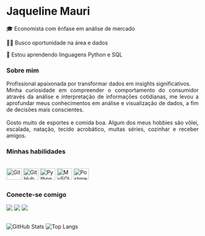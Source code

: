 # Jaqueline Mauri
🎓 Economista com ênfase em análise de mercado

👩‍💻 Busco oportunidade na área e dados

🧠 Estou aprendendo linguagens Python e SQL

### Sobre mim

<p align="justify">Profissional apaixonada por transformar dados em insights significativos.
<br>
Minha curiosidade em compreender o comportamento do consumidor através da análise e interpretação de informações cotidianas, me levou a aprofundar meus conhecimentos em análise e visualização de dados, a fim de decisões mais conscientes.
<br>
<br>
Gosto muito de esportes e comida boa. Algum dos meus hobbies são vôlei, escalada, natação, tecido acrobático, muitas séries, cozinhar e receber amigos.</p>

### Minhas habilidades
<div style="display: inline_block"><br>
  <img align="center" alt="Git" height="30" width="40" src="https://cdn.jsdelivr.net/gh/devicons/devicon/icons/git/git-plain.svg">
  <img align="center" alt="GitHub" height="30" width="40" src="https://cdn.jsdelivr.net/gh/devicons/devicon/icons/github/github-original.svg">
  <img align="center" alt="Python" height="30" width="40" src="https://cdn.jsdelivr.net/gh/devicons/devicon/icons/python/python-original.svg">
  <img align="center" alt="MySQL" height="30" width="40" src="https://cdn.jsdelivr.net/gh/devicons/devicon/icons/mysql/mysql-original-wordmark.svg">
  <img align="center" alt="PostgreSQL" height="30" width="40" src="https://cdn.jsdelivr.net/gh/devicons/devicon/icons/postgresql/postgresql-original.svg">
</div>

##

### Conecte-se comigo
<div> 
    <a href="https://www.linkedin.com/in/jaquelineemauri" target="_blank"><img src="https://img.shields.io/badge/-LinkedIn-%230077B5?style=for-the-badge&logo=linkedin&logoColor=white" target="_blank"></a>
    <a href = "mailto:jaqueline.mauri@gmail.com"><img src="https://img.shields.io/badge/-Gmail-%23333?style=for-the-badge&logo=gmail&logoColor=white" target="_blank"></a>
    <a href="https://instagram.com/jaquelinee.mauri" target="_blank"><img src="https://img.shields.io/badge/-Instagram-%23E4405F?style=for-the-badge&logo=instagram&logoColor=white" target="_blank"></a>
  
  
</div>

##
![GitHub Stats](https://github-readme-stats.vercel.app/api?username=jaquelineemauri&theme=transparent&bg_color=000&border_color=30A3DC&show_icons=true&icon_color=30A3DC&title_color=E94D5F&text_color=FFF)
![Top Langs](https://github-readme-stats-git-masterrstaa-rickstaa.vercel.app/api/top-langs/?username=jaquelineemauri&bg_color=000&border_color=30A3DC&title_color=E94D5F&text_color=FFF)